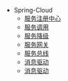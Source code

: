 <!-- docs/_sidebar.md -->
* Spring-Cloud
  * [服务注册中心](spring-cloud/服务注册中心.md)
  * [服务调用](spring-cloud/服务调用.md)
  * [服务降级](zh-cn/plugins.md)
  * [服务网关](zh-cn/markdown.md)
  * [服务总线](zh-cn/language-highlight.md)
  * [消息驱动](zh-cn/language-highlight.md)
  * [消息驱动](zh-cn/language-highlight.md)